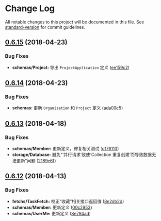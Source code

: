 # Change Log

All notable changes to this project will be documented in this file. See [standard-version](https://github.com/conventional-changelog/standard-version) for commit guidelines.

<a name="0.6.15"></a>
## [0.6.15](https://github.com/teambition/teambition-sdk/compare/v0.6.14...v0.6.15) (2018-04-23)


### Bug Fixes

* **schemas/Project:** 导出 `ProjectApplication` 定义 ([ee159c2](https://github.com/teambition/teambition-sdk/commit/ee159c2))



<a name="0.6.14"></a>
## [0.6.14](https://github.com/teambition/teambition-sdk/compare/v0.6.13...v0.6.14) (2018-04-23)


### Bug Fixes

* **schemas:** 更新 `Organization` 和 `Project` 定义 ([ada00c5](https://github.com/teambition/teambition-sdk/commit/ada00c5))



<a name="0.6.13"></a>
## [0.6.13](https://github.com/teambition/teambition-sdk/compare/v0.6.12...v0.6.13) (2018-04-18)


### Bug Fixes

* **schemas/Member:** 更新定义，修复相关测试 ([df76110](https://github.com/teambition/teambition-sdk/commit/df76110))
* **storage/Database:** 避免“‘并行请求’致使‘Collection 重复创建’而导致数据无法更新”问题 ([2189e6f](https://github.com/teambition/teambition-sdk/commit/2189e6f))



<a name="0.6.12"></a>
## [0.6.12](https://github.com/teambition/teambition-sdk/compare/v0.6.11...v0.6.12) (2018-04-13)


### Bug Fixes

* **fetchs/TaskFetch:** 校正“收藏”相关接口返回值 ([8e2db2d](https://github.com/teambition/teambition-sdk/commit/8e2db2d))
* **schemas/Member:** 更新定义 ([00c2953](https://github.com/teambition/teambition-sdk/commit/00c2953))
* **schemas/UserMe:** 更新定义 ([8e794ad](https://github.com/teambition/teambition-sdk/commit/8e794ad))
